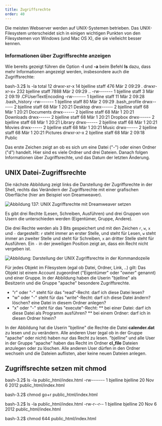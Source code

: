 ```yaml
---
title: Zugriffsrechte
order: 40
---
```


Die meisten Webserver werden auf UNIX-Systemen betrieben.
Das UNIX-Filesystem unterscheidet sich in einigen wichtigen
Punkten von den Filesystemen von Windows (und Mac OS X), die
sie vielleicht besser kennen.


### Informationen über Zugriffsrechte anzeigen

Wie bereits gezeigt führen die Option **-l** und **-a** beim Befehl **ls** dazu, 
dass mehr Informationen angezeigt werden,
insbesondere auch die Zugriffsrechte:

<shell caption="Dateien und Ordner auflisten inklusive geheimer Dateien">
bash-3.2$ ls -la
total 12
drwxr-xr-x   14 bjelline staff  476 Mär  2 09:29 .
drwxr-xr-x+ 232 bjelline staff 7888 Mär  2 09:29 ..
-rw-------    1 bjelline staff    3 Mär  2 09:19 .CFUserTextEncoding
-rw-------    1 bjelline staff   11 Mär  2 09:28 .bash_history
-rw-------    1 bjelline staff   80 Mär  2 09:29 .bash_profile
drwx------    2 bjelline staff   68 Mär  1 20:21 Desktop
drwx------    2 bjelline staff   68 Mär  1 20:21 Documents
drwx------    2 bjelline staff   68 Mär  1 20:21 Downloads
drwx------    2 bjelline staff   68 Mär  1 20:21 Dropbox
drwx------    2 bjelline staff   68 Mär  1 20:21 Library
drwx------    2 bjelline staff   68 Mär  1 20:21 Movies
drwx------    2 bjelline staff   68 Mär  1 20:21 Music
drwx------    2 bjelline staff   68 Mär  1 20:21 Pictures
drwxr-xr-x    2 bjelline staff   68 Mär  2 09:18 Public
</shell>

Das erste Zeichen zeigt an ob es sich um eine Datei ("-") oder einen Ordner ("d") handelt.
Hier sind es viele Ordner und drei Dateien. Danach folgen Informationen über Zugriffsrechte, und das Datum der
letzten Änderung. 


UNIX Datei-Zugriffsrechte
---------------

Die nächste Abbildung zeigt links die Darstellung der Zugriffsrechte in der Shell, rechts das Verändern der Zugriffsrechte mit 
einer grafischen Oberfläche (hier am Beispiel von Dreamweaver).

![Abbildung 137: UNIX Zugriffsrechte mit Dreamweaver setzen](/images/zugriffsrechte-phpstorm.png)

Es gibt drei Rechte (Lesen, Schreiben, Ausführen) und drei Gruppen von Usern die unterschieden werden (Eigentümer, Gruppe, Andere). 

Die drei Rechte werden als 3 Bits gespeichert und mit den Zeichen `r`, `w`, `x` und `-` dargestellt:
`r` steht immer an erster Stelle, und steht für Lesen, `w` steht immer an zweiter 
Stelle und steht für Schreiben, `x` an dritter Stelle steht für Ausführen. 
Ein `-` in der jeweiligen Position zeigt an, dass ein Recht nicht vergeben ist.

![Abbildung: Darstellung der UNIX Zugriffsrechte in der Kommandozeile](/images/zugriffsrechte-kommandozeile.png)

Für jedes Objekt im Filesystem (egal ob Datei, Ordner, Link, ..) gilt: 
Das Objekt ist einem Account zugeordnet  ("Eigentümer" oder "owner" genannt)  und einer
Gruppe.  In der Abbildung haben die Userin "bjelline" als Besitzerin und
die Gruppe "apache" besondere Zugriffsrechte.  


* "r" oder "-" steht für das "read"-Recht: darf ich diese Datei lesen?
* "w" oder "-" steht für das "write"-Recht: darf ich diese Datei ändern? löschen? eine Datei in diesem Ordner anlegen?
* "x" oder "-" steht für das "execute"-Recht: 
** bei einer Datei: darf ich diese Datei als Programm ausführen?
** bei einem Ordner: darf ich in diesen Ordner hinein?

In der Abbildung hat die Userin "bjelline" die Rechte die Datei **calender.dat** zu lesen und zu verändern.
Alle anderen User (egal ob in der Gruppe "apache" oder nicht) haben nur das Recht zu lesen.
"bjelline" und alle User in der Gruppe "apache" haben das Recht im Ordner **cl_file** Dateien
anzulegen oder zu löschen. Alle anderen User dürfen in den Ordner wechseln und die Dateien
auflisten, aber keine neuen Dateien anlegen.

## Zugriffsrechte setzen mit chmod

<shell>
bash-3.2$ ls -la public_html/index.html 
-rw------- 1 bjelline bjelline 20 Nov  6  2012 public_html/index.html

bash-3.2$ chmod go+r public_html/index.html

bash-3.2$ ls -la public_html/index.html 
-rw-r--r-- 1 bjelline bjelline 20 Nov  6  2012 public_html/index.html
</shell>

<shell>
bash-3.2$ chmod 644 public_html/index.html 
</shell>
